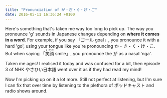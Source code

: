 ```yaml
---
title: "Pronunciation of が・ぎ・ぐ・げ・ご"
date: 2016-05-11 16:36:24 +0100
---
```


Here's something that's taken me way too long to pick up. The way you
pronounce 'g' sounds in Japanese changes depending on **where it comes in a
word**. For example, if you say 「ゴール goal」, you pronounce it with a hard
'go', using your tongue like you're pronouncing か・き・く・け・こ.  But when
saying 「<ruby>笑顔<rt>えがお</rt></ruby> smile」, you pronounce the が as a
nasal 'nga'.

Taken me ages! I realised it today and was confused for a bit, then episode 3 of
NHK やさひい日本語 went over it as if they had read my mind!

Now I'm picking up on it a lot more. Still not perfect at listening, but I'm
sure I can fix that over time by listening to the plethora of ポッドキャスト and
radio shows around.
